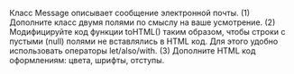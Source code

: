Класс Message описывает сообщение электронной почты. (1) Дополните класс двумя полями по смыслу на ваше усмотрение. (2) Модифицируйте код функции toHTML() таким образом, чтобы строки с пустыми (null) полями не вставлялись в HTML код. Для этого удобно использовать операторы let/also/with. (3) Дополните HTML код оформлениям: цвета, шрифты, отступы.